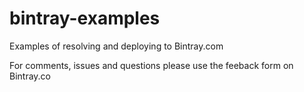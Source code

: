bintray-examples
================

Examples of resolving and deploying to Bintray.com

For comments, issues and questions please use the feeback form on Bintray.co
